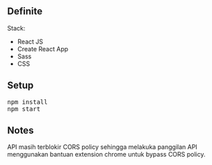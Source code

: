 ## Definite

Stack:

- React JS
- Create React App
- Sass
- CSS

## Setup

<pre>
npm install
npm start
</pre>

## Notes

API masih terblokir CORS policy sehingga melakuka panggilan API menggunakan bantuan extension chrome untuk bypass CORS policy.
